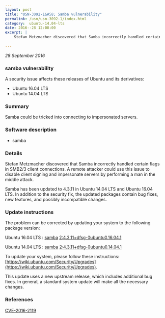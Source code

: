 ```yaml
---
layout: post
title: "USN-3092-1&#58; Samba vulnerability"
permalink: /usn/usn-3092-1/index.html
category:  ubuntu-14.04-lts
date: 2016--28 12:00:00
excerpt: |
    Stefan Metzmacher discovered that Samba incorrectly handled certain flags in SMB2/3 client connections. A remote attacker could use this issue to disable client signing and impersonate servers by performing a man in the middle attack.
    
--- 
```

 
 

*28 September 2016*

### samba vulnerability

A security issue affects these releases of Ubuntu and its derivatives:

* Ubuntu 16.04 LTS
* Ubuntu 14.04 LTS

### Summary

Samba could be tricked into connecting to impersonated servers. 

### Software description

* samba 

### Details

Stefan Metzmacher discovered that Samba incorrectly handled certain flags in SMB2/3 client connections. A remote attacker could use this issue to disable client signing and impersonate servers by performing a man in the middle attack.

Samba has been updated to 4.3.11 in Ubuntu 14.04 LTS and Ubuntu 16.04 LTS. In addition to the security fix, the updated packages contain bug fixes, new features, and possibly incompatible changes. 

### Update instructions

The problem can be corrected by updating your system to the following package version:

Ubuntu 16.04 LTS
 : [samba](https://launchpad.net/ubuntu/+source/samba) <span> [2:4.3.11+dfsg-0ubuntu0.16.04.1](https://launchpad.net/ubuntu/+source/samba/2:4.3.11+dfsg-0ubuntu0.16.04.1) </span> 

Ubuntu 14.04 LTS
 : [samba](https://launchpad.net/ubuntu/+source/samba) <span> [2:4.3.11+dfsg-0ubuntu0.14.04.1](https://launchpad.net/ubuntu/+source/samba/2:4.3.11+dfsg-0ubuntu0.14.04.1) </span> 

To update your system, please follow these instructions: [https://wiki.ubuntu.com/Security/Upgrades](https://wiki.ubuntu.com/Security/Upgrades).

This update uses a new upstream release, which includes additional bug fixes. In general, a standard system update will make all the necessary changes. 

### References

 
 [CVE-2016-2119](http://people.ubuntu.com/~ubuntu-security/cve/CVE-2016-2119)
 

